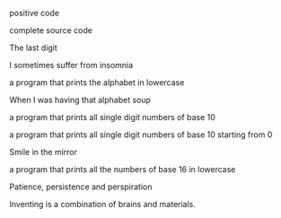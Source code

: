 positive code

complete source code 

The last digit

I sometimes suffer from insomnia

a program that prints the alphabet in lowercase

When I was having that alphabet soup

a program that prints all single digit numbers of base 10

a program that prints all single digit numbers of base 10 starting from 0

Smile in the mirror

a program that prints all the numbers of base 16 in lowercase

Patience, persistence and perspiration

Inventing is a combination of brains and materials.
